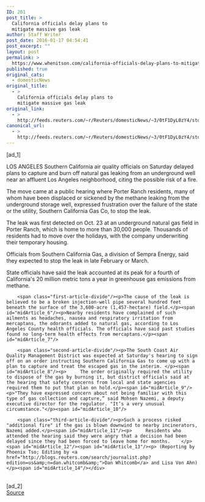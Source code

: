 ```yaml
---
ID: 201
post_title: >
  California officials delay plans to
  mitigate massive gas leak
author: Staff Writer
post_date: 2016-01-17 04:54:41
post_excerpt: ""
layout: post
permalink: >
  https://www.whenitson.com/california-officials-delay-plans-to-mitigate-massive-gas-leak/
published: true
original_cats:
  - domesticNews
original_title:
  - >
    California officials delay plans to
    mitigate massive gas leak
original_link:
  - >
    http://feeds.reuters.com/~r/Reuters/domesticNews/~3/0tF1DyL0zY4/story01.htm
canonical_url:
  - >
    http://feeds.reuters.com/~r/Reuters/domesticNews/~3/0tF1DyL0zY4/story01.htm
---
```

 [ad_1]
<br><div id="articleText">
<span id="midArticle_start"/>

<span id="midArticle_0"/><span class="focusParagraph" readability="5"><p><span class="articleLocation">LOS ANGELES</span> Southern California air quality officials on Saturday delayed plans to capture and burn off natural gas leaking from an underground well near an affluent Los Angeles neighborhood, citing the possible risk of a fire.</p></span><span id="midArticle_1"/><p>The move came at a public hearing where Porter Ranch residents, many of whom have been displaced or sickened by the methane leaking from the underground storage well, expressed frustration over the failure of the state or the utility, Southern California Gas Co, to stop the leak.</p><span id="midArticle_2"/><p>The leak was first detected on Oct. 23 at an underground natural gas field in Porter Ranch, which is home to more than 30,000 people. Thousands of residents had to move over the holidays, with the company underwriting their temporary housing.</p><span id="midArticle_3"/><p>Officials from Southern California Gas, a division of Sempra Energy, said they expected to stop the leak in late February or March.</p><span id="midArticle_4"/><p>State officials have said the leak accounted at its peak for a fourth of California's 20 million metric tons a year in greenhouse gas emissions from methane.</p><span id="midArticle_5"/>
        
        <span class="first-article-divide"/><p>The cause of the leak is believed to be a broken injection-well pipe several hundred feet beneath the surface of the 3,600-acre (1,457-hectare) field.</p><span id="midArticle_6"/><p>Nearby residents have complained of such ailments as headaches, nausea and respiratory irritation from mercaptans, the odorants added to natural gas, according to Los Angeles County health officials. The officials have said past studies found no long-term health effects from mercaptans.</p><span id="midArticle_7"/>
        
        <span class="second-article-divide"/><p>The South Coast Air Quality Management District was expected at Saturday's hearing to sign off on an order instructing Southern California Gas to come up with a plan to capture and treat the escaped gas in the interim. </p><span id="midArticle_8"/><p>     The order originally required the utility to dispose of the gas by burning it, but district officials said at the hearing that safety concerns from local and state agencies required them to put that plan on hold.</p><span id="midArticle_9"/><p>"They have expressed concern about not being familiar with this type of gas collection and capture,” said Mohsen Nazemi, a deputy executive director for the regulator. "It’s a very unusual circumstance."</p><span id="midArticle_10"/>
        
        <span class="third-article-divide"/><p>Such a process risked "additional fire" if the gas is blown downwind to nearby incinerators, Nazemi added.</p><span id="midArticle_11"/><p>     Residents who attended the hearing said they were angry that a decision had been delayed since they had been forced to leave home for months.    </p><span id="midArticle_12"/><span id="midArticle_13"/><p> (Reporting by Phoenix Tso; Editing by <a href="http://blogs.reuters.com/search/journalist.php?edition=us&amp;n=dan.whitcomb&amp;">Dan Whitcomb</a> and Lisa Von Ahn)</p><span id="midArticle_14"/></div>
<br>[ad_2]
<br><a href="http://feeds.reuters.com/~r/Reuters/domesticNews/~3/0tF1DyL0zY4/story01.htm">Source </a>